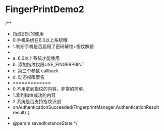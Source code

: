 # FingerPrintDemo2
/**
* 指纹识别的使用
* 0.手机系统在6.0以上系统哦
* 1.判断手机是否启用了密码解锁+指纹解锁
*
* a. 6.0以上系统才能使用
* b. 添加指纹权限USE_FINGERPRINT
* c. 第三个参数 callback
* d. 动态权限警告
* =============
* 0.不用拿到指纹的内容，非常的简单.
* 1.拿到指纹成功的内容
* 2.系统是否支持指纹识别
* onAuthenticationSucceeded(FingerprintManager.AuthenticationResult result) {
*
* @param savedInstanceState
*/
